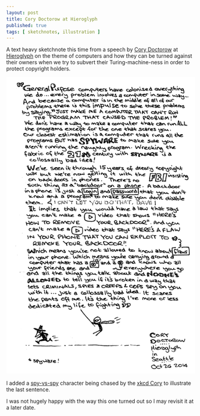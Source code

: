 ```yaml
---
layout: post
title: Cory Doctorow at Hieroglyph
published: true
tags: [ sketchnotes, illustration ]
---
```


A text heavy sketchnote this time from a speech by [Cory Doctorow](http://craphound.com) at 
[Hieroglyph](http://hieroglyph.asu.edu/) on the theme of computers and how they can be turned against 
their owners when we try to subvert their Turing-machine-ness in order 
to protect copyright holders.

<img src="/img/posts/doctorow-at-hieroglyph/doctorow-at-hieroglyph-hifi.png" class="img-responsive" alt="sketchnote" />

I added a [spy-vs-spy](en.wikipedia.org/wiki/Spy_vs._Spy) character being 
chased by the [xkcd Cory](http://www.explainxkcd.com/wiki/index.php/Category:Comics_featuring_Cory_Doctorow) 
to illustrate the last sentence.

I was not hugely happy with the way this one turned out so I may revisit it 
at a later date.

